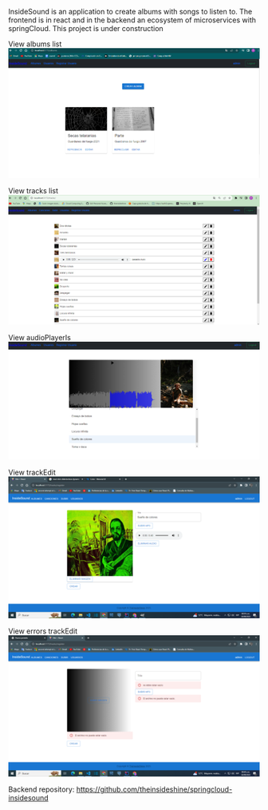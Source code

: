 InsideSound is an application to create albums with songs to listen to. The frontend is in react and in the backend an ecosystem of microservices with springCloud. This project is under construction



View albums list
![albums](images/album-demo.png)


View tracks list
![track](images/canciones.png)


View audioPlayerIs
![AudioPlayerIs](images/audioplayis.png)


View trackEdit
![trackEdit](images/subir-track.png)

View errors trackEdit
![ErrorstrackEdit](images/errrors.png)




Backend repository: https://github.com/theinsideshine/springcloud-insidesound